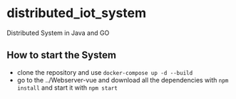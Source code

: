 # distributed_iot_system
Distributed System in Java and GO

## How to start the System
- clone the repository and use `docker-compose up -d --build`
- go to the ../Webserver-vue and download all the dependencies with `npm install` and start it with `npm start`
